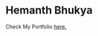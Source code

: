 <h1>Hemanth Bhukya</h1>
Check My Portfolio <a href="https://hemanthbhukya.github.io/MY_PORTFOLIO.github.io/" target="_blank">here.</a>
